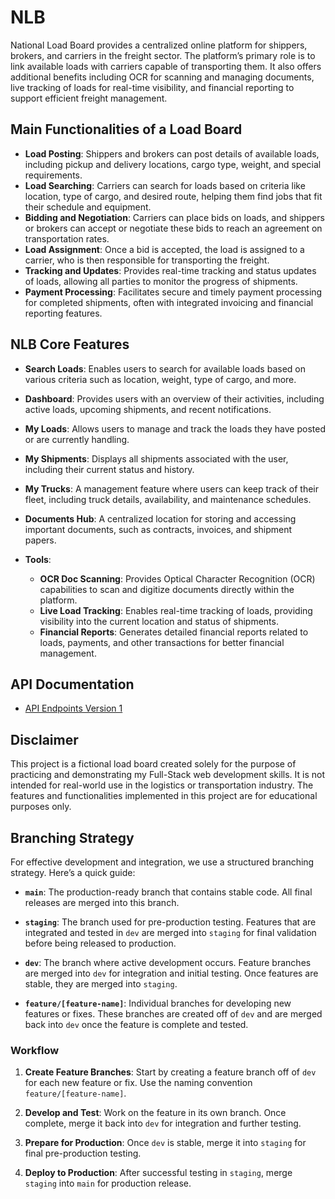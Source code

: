 # NLB

National Load Board provides a centralized online platform for shippers, brokers, and carriers in the freight sector. The platform’s primary role is to link available loads with carriers capable of transporting them. It also offers additional benefits including OCR for scanning and managing documents, live tracking of loads for real-time visibility, and financial reporting to support efficient freight management.

## Main Functionalities of a Load Board

- **Load Posting**: Shippers and brokers can post details of available loads, including pickup and delivery locations, cargo type, weight, and special requirements.
- **Load Searching**: Carriers can search for loads based on criteria like location, type of cargo, and desired route, helping them find jobs that fit their schedule and equipment.
- **Bidding and Negotiation**: Carriers can place bids on loads, and shippers or brokers can accept or negotiate these bids to reach an agreement on transportation rates.
- **Load Assignment**: Once a bid is accepted, the load is assigned to a carrier, who is then responsible for transporting the freight.
- **Tracking and Updates**: Provides real-time tracking and status updates of loads, allowing all parties to monitor the progress of shipments.
- **Payment Processing**: Facilitates secure and timely payment processing for completed shipments, often with integrated invoicing and financial reporting features.

## NLB Core Features

- **Search Loads**: Enables users to search for available loads based on various criteria such as location, weight, type of cargo, and more.

- **Dashboard**: Provides users with an overview of their activities, including active loads, upcoming shipments, and recent notifications.

- **My Loads**: Allows users to manage and track the loads they have posted or are currently handling.

- **My Shipments**: Displays all shipments associated with the user, including their current status and history.

- **My Trucks**: A management feature where users can keep track of their fleet, including truck details, availability, and maintenance schedules.

- **Documents Hub**: A centralized location for storing and accessing important documents, such as contracts, invoices, and shipment papers.

- **Tools**:
  - **OCR Doc Scanning**: Provides Optical Character Recognition (OCR) capabilities to scan and digitize documents directly within the platform.
  - **Live Load Tracking**: Enables real-time tracking of loads, providing visibility into the current location and status of shipments.
  - **Financial Reports**: Generates detailed financial reports related to loads, payments, and other transactions for better financial management.

## API Documentation

- [API Endpoints Version 1](./docs/api_endpoints_v1.md)

## Disclaimer

This project is a fictional load board created solely for the purpose of practicing and demonstrating my Full-Stack web development skills. It is not intended for real-world use in the logistics or transportation industry. The features and functionalities implemented in this project are for educational purposes only.

## Branching Strategy

For effective development and integration, we use a structured branching strategy. Here’s a quick guide:

- **`main`**: The production-ready branch that contains stable code. All final releases are merged into this branch.
  
- **`staging`**: The branch used for pre-production testing. Features that are integrated and tested in `dev` are merged into `staging` for final validation before being released to production.

- **`dev`**: The branch where active development occurs. Feature branches are merged into `dev` for integration and initial testing. Once features are stable, they are merged into `staging`.

- **`feature/[feature-name]`**: Individual branches for developing new features or fixes. These branches are created off of `dev` and are merged back into `dev` once the feature is complete and tested.

### Workflow

1. **Create Feature Branches**: Start by creating a feature branch off of `dev` for each new feature or fix. Use the naming convention `feature/[feature-name]`.

2. **Develop and Test**: Work on the feature in its own branch. Once complete, merge it back into `dev` for integration and further testing.

3. **Prepare for Production**: Once `dev` is stable, merge it into `staging` for final pre-production testing.

4. **Deploy to Production**: After successful testing in `staging`, merge `staging` into `main` for production release.
